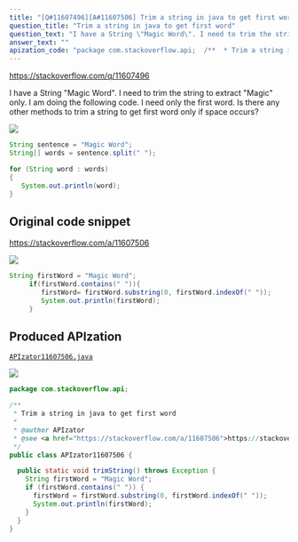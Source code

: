 ```yaml
---
title: "[Q#11607496][A#11607506] Trim a string in java to get first word"
question_title: "Trim a string in java to get first word"
question_text: "I have a String \"Magic Word\". I need to trim the string to extract \"Magic\" only. I am doing the following code. I need only the first word. Is there any other methods to trim a string to get first word only if space occurs?"
answer_text: ""
apization_code: "package com.stackoverflow.api;  /**  * Trim a string in java to get first word  *  * @author APIzator  * @see <a href=\"https://stackoverflow.com/a/11607506\">https://stackoverflow.com/a/11607506</a>  */ public class APIzator11607506 {    public static void trimString() throws Exception {     String firstWord = \"Magic Word\";     if (firstWord.contains(\" \")) {       firstWord = firstWord.substring(0, firstWord.indexOf(\" \"));       System.out.println(firstWord);     }   } }"
---
```


https://stackoverflow.com/q/11607496

I have a String &quot;Magic Word&quot;. I need to trim the string to extract &quot;Magic&quot; only.
I am doing the following code.
I need only the first word.
Is there any other methods to trim a string to get first word only if space occurs?


<div class="code-logo"><img src="/stackoverflow.png" /></div>

```java
String sentence = "Magic Word";  
String[] words = sentence.split(" ");  

for (String word : words)  
{  
   System.out.println(word);  
}
```


## Original code snippet

https://stackoverflow.com/a/11607506



<div class="code-logo"><img src="/stackoverflow.png" /></div>

```java
String firstWord = "Magic Word";
     if(firstWord.contains(" ")){
        firstWord= firstWord.substring(0, firstWord.indexOf(" ")); 
        System.out.println(firstWord);
     }
```

## Produced APIzation

[`APIzator11607506.java`](https://github.com/pasqualesalza/apization-temp/raw/main/data/search/APIzator11607506.java)

<div class="code-logo"><img src="/apizator.png" /></div>

```java
package com.stackoverflow.api;

/**
 * Trim a string in java to get first word
 *
 * @author APIzator
 * @see <a href="https://stackoverflow.com/a/11607506">https://stackoverflow.com/a/11607506</a>
 */
public class APIzator11607506 {

  public static void trimString() throws Exception {
    String firstWord = "Magic Word";
    if (firstWord.contains(" ")) {
      firstWord = firstWord.substring(0, firstWord.indexOf(" "));
      System.out.println(firstWord);
    }
  }
}

```